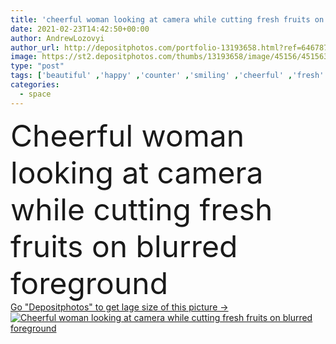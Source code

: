 ```yaml
---
title: 'cheerful woman looking at camera while cutting fresh fruits on blurred foreground'
date: 2021-02-23T14:42:50+00:00
author: AndrewLozovyi
author_url: http://depositphotos.com/portfolio-13193658.html?ref=64678756
image: https://st2.depositphotos.com/thumbs/13193658/image/45156/451563582/api_thumb_450.jpg?forcejpeg=true
type: "post"
tags: ['beautiful' ,'happy' ,'counter' ,'smiling' ,'cheerful' ,'fresh' ,'morning' ,'caucasian' ,'natural' ,'raw' ,'knife' ,'food' ,'kitchen' ,'preparation' ,'diet' ,'apple' ,'juicy' ,'breakfast' ,'recipe' ,'electric' ,'drink' ,'ripe' ,'cut' ,'nutrition' ,'cook' ,'prepare' ,'emotion' ,'blur' ,'home' ,'beverage' ,'woman' ,'lifestyle' ,'indoors' ,'ingredients' ,'grapefruit' ,'lemon' ,'fruits' ,'appliance' ,'blender' ,'detox' ,'looking at camera' ,'cutting board' ,'Healthy Eating' ,'copy space' ,'one person' ,'young adult' ,'chopping board' ,'Kiwi Fruit' ]
categories: 
  - space
---
```

<div aling="center">
            <font size="60"> Cheerful woman looking at camera while cutting fresh fruits on blurred foreground</font>   
</div>
<div>
    <a href='https://depositphotos.com/451563582/stock-photo-cheerful-woman-looking-camera-while.html?ref=64678756' target=_blank > Go "Depositphotos" to get lage size of this picture ->
        <img href='https://depositphotos.com/451563582/stock-photo-cheerful-woman-looking-camera-while.html?ref=64678756' src='https://st2.depositphotos.com/13193658/45156/i/950/depositphotos_451563582-stock-photo-cheerful-woman-looking-camera-while.jpg?forcejpeg=true' alt='Cheerful woman looking at camera while cutting fresh fruits on blurred foreground' >
    </a>
</div>
